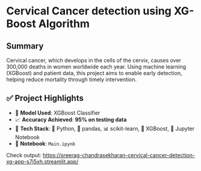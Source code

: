 # Cervical Cancer detection using XG-Boost Algorithm

## Summary
Cervical cancer, which develops in the cells of the cervix, causes over 300,000 deaths in women worldwide each year. Using machine learning (XGBoost) and patient data, this project aims to enable early detection, helping reduce mortality through timely intervention.
## ✅ Project Highlights

- 🤖 **Model Used**: XGBoost Classifier
- 📈 **Accuracy Achieved**: **95% on testing data**
- 🧰 **Tech Stack**: 🐍 Python, 🧮 pandas, 📊 scikit-learn, 🚀 XGBoost, 📓 Jupyter Notebook
- 📂 **Notebook**: `Main.ipynb`

Check output: https://sreerag-chandrasekharan-cervical-cancer-detection-xg-app-s7i5xh.streamlit.app/
